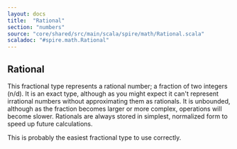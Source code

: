 ```yaml
---
layout: docs
title:  "Rational"
section: "numbers"
source: "core/shared/src/main/scala/spire/math/Rational.scala"
scaladoc: "#spire.math.Rational"
---
```


## Rational

This fractional type represents a rational number; a fraction of two integers
(n/d). It is an exact type, although as you might expect it can't represent
irrational numbers without approximating them as rationals. It is unbounded,
although as the fraction becomes larger or more complex, operations will
become slower. Rationals are always stored in simplest, normalized form to
speed up future calculations.

This is probably the easiest fractional type to use correctly.
